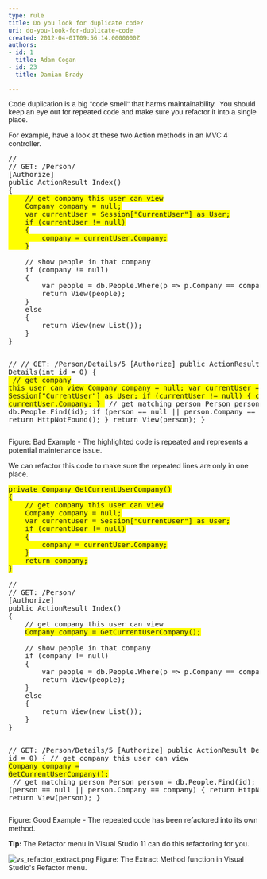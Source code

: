 ```yaml
---
type: rule
title: Do you look for duplicate code?
uri: do-you-look-for-duplicate-code
created: 2012-04-01T09:56:14.0000000Z
authors:
- id: 1
  title: Adam Cogan
- id: 23
  title: Damian Brady

---
```




<span class='intro'> <span lang="EN-AU" style="font-family&#58;calibri, sans-serif;font-size&#58;11pt;">Code duplication is a big &quot;code smell&quot; that harms maintainability.&#160; You should keep an eye out for repeated code and make sure you refactor it into a single place.</span> </span>

<p>For example, have a look at these two Action methods&#160;in an MVC 4 controller.</p>
<span class="ssw-rteStyle-CodeArea"><pre>//
// GET&#58; /Person/
[Authorize]
public ActionResult Index()
&#123;
<span style="background-color&#58;rgb(255, 255, 0);">    // get company this user can view
    Company company = null;
    var currentUser = Session[&quot;CurrentUser&quot;] as User;
    if (currentUser != null)
    &#123;
        company = currentUser.Company;
    &#125;
</span>
    // show people in that company
    if (company != null)
    &#123;
        var people = db.People.Where(p =&gt; p.Company == company);
        return View(people);
    &#125;
    else
    &#123;
        return View(new List());
    &#125;
&#125;

//
// GET&#58; /Person/Details/5
[Authorize]
public ActionResult Details(int id = 0)
&#123;
<span style="background-color&#58;rgb(255, 255, 0);">    // get company this user can view
    Company company = null;
    var currentUser = Session[&quot;CurrentUser&quot;] as User;
    if (currentUser != null)
    &#123;
        company = currentUser.Company;
    &#125;
</span>
    // get matching person
    Person person = db.People.Find(id);
    if (person == null || person.Company == company)
    &#123;
        return HttpNotFound();
    &#125;
    return View(person);
&#125;
</pre></span><div class="ssw-rteStyle-FigureBad">Figure&#58;&#160;Bad Example - The highlighted code is repeated and represents a potential maintenance issue.</div>
<p>We can refactor this code to make sure the repeated lines are only in one place.</p>
<span class="ssw-rteStyle-CodeArea"><pre><span style="background-color&#58;rgb(255, 255, 0);">private Company GetCurrentUserCompany()
&#123;
    // get company this user can view
    Company company = null;
    var currentUser = Session[&quot;CurrentUser&quot;] as User;
    if (currentUser != null)
    &#123;
        company = currentUser.Company;
    &#125;
    return company;
&#125;
</span>
//
// GET&#58; /Person/
[Authorize]
public ActionResult Index()
&#123;
    // get company this user can view
    <span style="background-color&#58;rgb(255, 255, 0);">Company company = GetCurrentUserCompany();
</span>
    // show people in that company
    if (company != null)
    &#123;
        var people = db.People.Where(p =&gt; p.Company == company);
        return View(people);
    &#125;
    else
    &#123;
        return View(new List());
    &#125;
&#125;


// GET&#58; /Person/Details/5
[Authorize]
public ActionResult Details(int id = 0)
&#123;
    // get company this user can view
    <span style="background-color&#58;rgb(255, 255, 0);">Company company = Ge</span><span style="background-color&#58;rgb(255, 255, 0);">tCurrentUserCompany();
</span>
    // get matching person
    Person person = db.People.Find(id);
    if (person == null || person.Company == company)
    &#123;
        return HttpNotFound();
    &#125;
    return View(person);
&#125;
</pre></span><div class="ssw-rteStyle-FigureGood">Figure&#58; Good Example - The repeated code has been refactored into its own method.</div>
<p><strong>Tip&#58; </strong>The Refactor menu in Visual Studio 11 can do this refactoring for you.</p>
<img alt="vs_refactor_extract.png" src="/SoftwareDevelopment/RulestobetterArchitectureandCodeReview/Documents/vs_refactor_extract.png" class="ms-rteCustom-ImageArea" />
<span class="ssw-rteStyle-FigureNormal">Figure&#58; The Extract Method function in Visual Studio's Refactor menu.</span>



